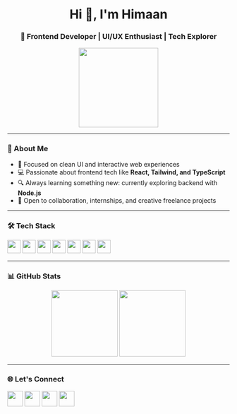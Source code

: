<h1 align="center">Hi 👋, I'm Himaan</h1>
<h3 align="center">🚀 Frontend Developer | UI/UX Enthusiast | Tech Explorer</h3>

<p align="center">
  <img src="https://i.pinimg.com/originals/8f/8b/f7/8f8bf7c53175594e2b90e0db67674ef4.gif" height="180" />
</p>

---

### 🧠 About Me

- 🎯 Focused on clean UI and interactive web experiences
- 💻 Passionate about frontend tech like **React, Tailwind, and TypeScript**
- 🔍 Always learning something new: currently exploring backend with **Node.js**
- 🤝 Open to collaboration, internships, and creative freelance projects

---

### 🛠️ Tech Stack

<div align="left">
  <img src="https://cdn.jsdelivr.net/gh/devicons/devicon/icons/javascript/javascript-original.svg" height="30" />
  <img src="https://cdn.jsdelivr.net/gh/devicons/devicon/icons/typescript/typescript-original.svg" height="30" />
  <img src="https://cdn.jsdelivr.net/gh/devicons/devicon/icons/react/react-original.svg" height="30" />
  <img src="https://cdn.jsdelivr.net/gh/devicons/devicon/icons/html5/html5-original.svg" height="30" />
  <img src="https://cdn.jsdelivr.net/gh/devicons/devicon/icons/css3/css3-original.svg" height="30" />
  <img src="https://cdn.jsdelivr.net/gh/devicons/devicon/icons/python/python-original.svg" height="30" />
  <img src="https://cdn.jsdelivr.net/gh/devicons/devicon/icons/csharp/csharp-original.svg" height="30" />
</div>

---

### 📊 GitHub Stats

<div align="center">
  <img src="https://github-readme-stats.vercel.app/api?username=your-username&show_icons=true&theme=tokyonight&include_all_commits=true&count_private=true" height="150"/>
  <img src="https://github-readme-stats.vercel.app/api/top-langs/?username=your-username&layout=compact&langs_count=6&theme=tokyonight" height="150"/>
</div>

---

### 🌐 Let's Connect

<div align="left">
  <a href="https://youtube.com/yourchannel"><img src="https://img.shields.io/static/v1?message=YouTube&logo=youtube&label=&color=FF0000&logoColor=white&style=for-the-badge" height="35"/></a>
  <a href="https://instagram.com/yourprofile"><img src="https://img.shields.io/static/v1?message=Instagram&logo=instagram&label=&color=E4405F&logoColor=white&style=for-the-badge" height="35"/></a>
  <a href="https://linkedin.com/in/yourprofile"><img src="https://img.shields.io/static/v1?message=LinkedIn&logo=linkedin&label=&color=0077B5&logoColor=white&style=for-the-badge" height="35"/></a>
  <a href="mailto:youremail@gmail.com"><img src="https://img.shields.io/static/v1?message=Gmail&logo=gmail&label=&color=D14836&logoColor=white&style=for-the-badge" height="35"/></a>
  <a href="https:
